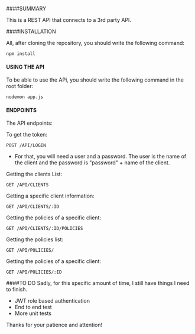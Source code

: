 ####SUMMARY

This is a REST API that connects to a 3rd party API.

####INSTALLATION

All, after cloning the repository, you should write the following command:
```
npm install
```

#### USING THE API
To be able to use the APi, you should write the following command in the root folder:
```
nodemon app.js
```

#### ENDPOINTS
The API endpoints:

To get the token:
```
POST /API/LOGIN
```
- For that, you will need a user and a password. The user is the name of the client and the password is "password" + name of the client.

Getting the clients List:
```
GET /API/CLIENTS
```

Getting a specific client information:
```
GET /API/CLIENTS/:ID
```

Getting the policies of a specific client:
```
GET /API/CLIENTS/:ID/POLICIES
```

Getting the policies list:
```
GET /API/POLICIES/
```

Getting the policies of a specific client:
```
GET /API/POLICIES/:ID
```

####TO DO
Sadly, for this specific amount of time, I still have things I need to finish.

- JWT role based authentication
- End to end test
- More unit tests

Thanks for your patience and attention!